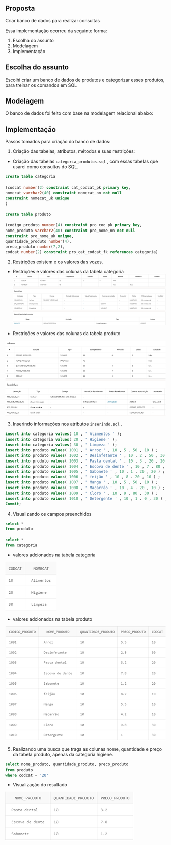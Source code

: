 ##  Proposta

Criar banco de dados para realizar consultas

Essa implementação ocorreu da seguinte forma:
1. Escolha do assunto
2. Modelagem
3. Implementação

##  Escolha do assunto
Escolhi criar um banco de dados de produtos e categorizar esses produtos, para treinar os comandos em SQL

##  Modelagem
O banco de dados foi feito com base na modelagem relacional abaixo:


##  Implementação
Passos tomados para criação do banco de dados:
1. Criação das tabelas, atributos, métodos e suas restrições:
- Criação das tabelas `categoria_produtos.sql` , com essas tabelas que usarei como consultas do SQL.
```sql
create table categoria  

(codcat number(2) constraint cat_codcat_pk primary key,  
nomecat varchar2(40) constraint nomecat_nn not null  
constraint nomecat_uk unique  
)

create table produto    

(codigo_produto number(4) constraint pro_cod_pk primary key,  
nome_produto varchar2(40) constraint pro_nome_nn not null  
constraint pro_nome_uk unique,  
quantidade_produto number(4),  
preco_produto number(7,2), 
codcat number(2) constraint pro_cat_codcat_fk references categoria)
```


2. Restrições existem e os valores das vozes.
- Restrições e valores das colunas da tabela categoria
![restricao-cat](https://github.com/ellenvdjsilva/criandobds/blob/main/restricao-cat.png)

- Restrições e valores das colunas da tabela produto

![coluna_restricoes_produto](https://github.com/ellenvdjsilva/criandobds/blob/main/coluna_restricoes_produto.png)



3. Inserindo informações nos atributos `inserindo.sql` .
```sql
insert into categoria values( 10 , ' Alimentos ' );
insert into categoria values( 20 , ' Higiene ' );
insert into categoria values( 30 , ' Limpeza ' );
insert into produto values( 1001 , ' Arroz ' , 10 , 5 . 50 , 10 ) ;
insert into produto values( 1002 , ' Desinfetante ' , 10 , 2 . 50 , 30 ) ;
insert into produto values( 1003 , ' Pasta dental ' , 10 , 3 . 20 , 20 ) ;
insert into produto values( 1004 , ' Escova de dente ' , 10 , 7 . 80 , 20 ) ;
insert into produto values( 1005 , ' Sabonete ' , 10 , 1 . 20 , 20 ) ;
insert into produto values( 1006 , ' feijão ' , 10 , 8 . 20 , 10 ) ;
insert into produto values( 1007 , ' Manga ' , 10 , 5 . 50 , 10 ) ;
insert into produto values( 1008 , ' Macarrão ' , 10 , 4 . 20 , 10 ) ;
insert into produto values( 1009 , ' Cloro ' , 10 , 9 . 80 , 30 ) ;
insert into produto values( 1010 , ' Detergente ' , 10 , 1 . 0 , 30 ) ;
Commit;
```
4. Visualizando os campos preenchidos 
```sql
select *
from produto

select *
from categoria
```


- valores adcionados na tabela categoria

![tabela-categoria](https://github.com/ellenvdjsilva/criandobds/blob/main/tabela-categoria.png)

- valores adcionados na tabela produto

![tabela-produto](https://github.com/ellenvdjsilva/criandobds/blob/main/tabela-produto.png)

5. Realizando uma busca que traga as colunas nome, quantidade e preço da tabela produto, apenas da categoria higiene.

```sql
select nome_produto, quantidade_produto, preco_produto
from produto
where codcat = '20'
```

- Visualização do resultado

![busca_1](https://github.com/ellenvdjsilva/criandobds/blob/main/busca_1.png)

